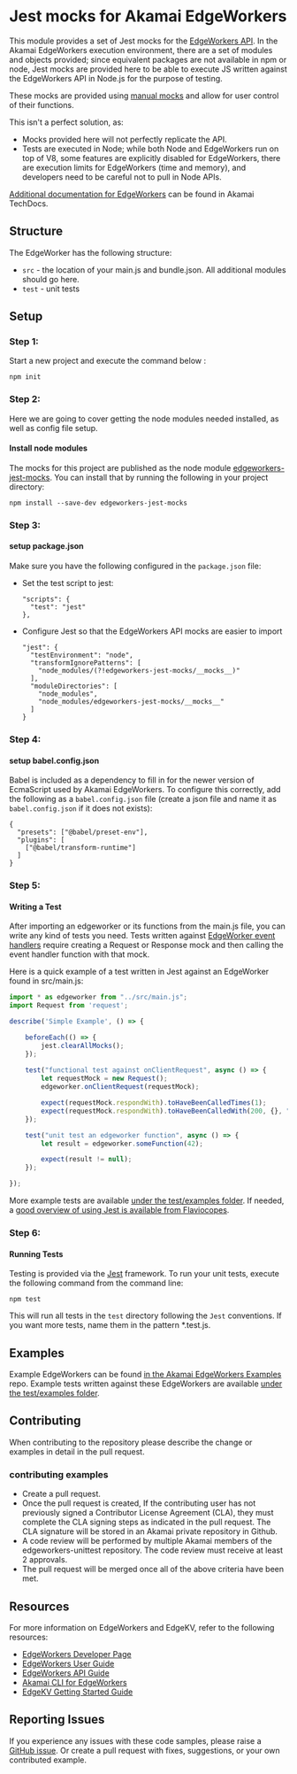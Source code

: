 # Jest mocks for Akamai EdgeWorkers

This module provides a set of Jest mocks for the [EdgeWorkers API](https://developer.akamai.com/api/web_performance/edgeworkers/v1.html). In the Akamai EdgeWorkers execution environment, there are a set of modules and objects provided; since equivalent packages are not available in npm or node, Jest mocks are provided here to be able to execute JS written against the EdgeWorkers API in Node.js for the purpose of testing.

These mocks are provided using [manual mocks](https://jestjs.io/docs/en/manual-mocks) and allow for user control of their functions.  

This isn't a perfect solution, as:
* Mocks provided here will not perfectly replicate the API.
* Tests are executed in Node; while both Node and EdgeWorkers run on top of V8, some features are explicitly disabled for EdgeWorkers, there are execution limits for EdgeWorkers (time and memory), and developers need to be careful not to pull in Node APIs.

[Additional documentation for EdgeWorkers](https://techdocs.akamai.com/edgeworkers/docs) can be found in Akamai TechDocs.

## Structure

The EdgeWorker has the following structure:

* `src` - the location of your main.js and bundle.json.  All additional modules should go here.
* `test` - unit tests


## Setup

### Step 1:
Start a new project and execute the command below :

```
npm init
```

### Step 2:

Here we are going to cover getting the node modules needed installed, as well as config file setup.

#### Install node modules
The mocks for this project are published as the node module [edgeworkers-jest-mocks](https://www.npmjs.com/package/edgeworkers-jest-mocks). You can install that by running the following in your project directory:

```
npm install --save-dev edgeworkers-jest-mocks
```

### Step 3:

#### setup package.json
Make sure you have the following configured in the `package.json` file:
* Set the test script to jest: 
  ```
  "scripts": {
    "test": "jest"
  },
  ```
* Configure Jest so that the EdgeWorkers API mocks are easier to import
  ```
  "jest": {
    "testEnvironment": "node",
    "transformIgnorePatterns": [
      "node_modules/(?!edgeworkers-jest-mocks/__mocks__)"
    ],
    "moduleDirectories": [
      "node_modules",
      "node_modules/edgeworkers-jest-mocks/__mocks__"
    ]
  }
  ```

### Step 4:

#### setup babel.config.json
Babel is included as a dependency to fill in for the newer version of EcmaScript used by Akamai EdgeWorkers. To configure this correctly, add the following as a `babel.config.json` file (create a json file and name it as `babel.config.json` if it does not exists):
```
{
  "presets": ["@babel/preset-env"],
  "plugins": [
    ["@babel/transform-runtime"]
  ]
}
```

### Step 5:

#### Writing a Test
After importing an edgeworker or its functions from the main.js file, you can write any kind of tests you need. Tests written against [EdgeWorker event handlers](https://techdocs.akamai.com/edgeworkers/docs/event-handler-functions) require creating a Request or Response mock and then calling the event handler function with that mock.

Here is a quick example of a test written in Jest against an EdgeWorker found in src/main.js:

```js
import * as edgeworker from "../src/main.js";
import Request from 'request';

describe('Simple Example', () => {

    beforeEach(() => {
        jest.clearAllMocks();
    });
  
    test("functional test against onClientRequest", async () => {
        let requestMock = new Request();
        edgeworker.onClientRequest(requestMock);

        expect(requestMock.respondWith).toHaveBeenCalledTimes(1);
        expect(requestMock.respondWith).toHaveBeenCalledWith(200, {}, "<html><body><h1>Test Page</h1></body></html>");
    });

    test("unit test an edgeworker function", async () => {
        let result = edgeworker.someFunction(42);

        expect(result != null);
    });

}); 
```

More example tests are available [under the test/examples folder](https://github.com/akamai/edgeworkers-unittest/tree/main/test/examples). If needed, a [good overview of using Jest is available from Flaviocopes](https://flaviocopes.com/jest/).

### Step 6:

#### Running Tests

Testing is provided via the [Jest](https://jestjs.io/) framework.
To run your unit tests, execute the following command from the command line:

```
npm test
```

This will run all tests in the `test` directory following the `Jest` conventions.  If you want more tests, name them in the pattern *.test.js.

## Examples

Example EdgeWorkers can be found [in the Akamai EdgeWorkers Examples](https://github.com/akamai/edgeworkers-examples) repo. Example tests written against these EdgeWorkers are available [under the test/examples folder](https://github.com/akamai/edgeworkers-unittest/tree/main/test/examples).

## Contributing 

When contributing to the repository please describe the change or examples in detail in the pull request.

### contributing examples
- Create a pull request.
- Once the pull request is created, If the contributing user has not previously signed a Contributor License Agreement (CLA), they must complete the CLA signing steps as indicated in the pull request. The CLA signature will be stored in an Akamai private repository in Github.
- A code review will be performed by multiple Akamai members of the edgeworkers-unittest repository. The code review must receive at least 2 approvals.
- The pull request will be merged once all of the above criteria have been met.

## Resources
For more information on EdgeWorkers and EdgeKV, refer to the following resources:
* [EdgeWorkers Developer Page](https://developer.akamai.com/edgeworkers)
* [EdgeWorkers User Guide](https://learn.akamai.com/en-us/webhelp/edgeworkers/edgeworkers-user-guide/GUID-4CC14D7E-D92D-4F2D-9292-17F8BE6E2DAE.html)
* [EdgeWorkers API Guide](https://developer.akamai.com/api/web_performance/edgeworkers/v1.html)
* [Akamai CLI for EdgeWorkers](https://developer.akamai.com/legacy/cli/packages/edgeworkers.html)
* [EdgeKV Getting Started Guide](https://learn.akamai.com/en-us/webhelp/edgeworkers/edgekv-getting-started-guide/)

## Reporting Issues
If you experience any issues with these code samples, please raise a [GitHub issue](https://github.com/akamai/edgeworkers-unittest/issues). Or create a pull request with fixes, suggestions, or your own contributed example.
